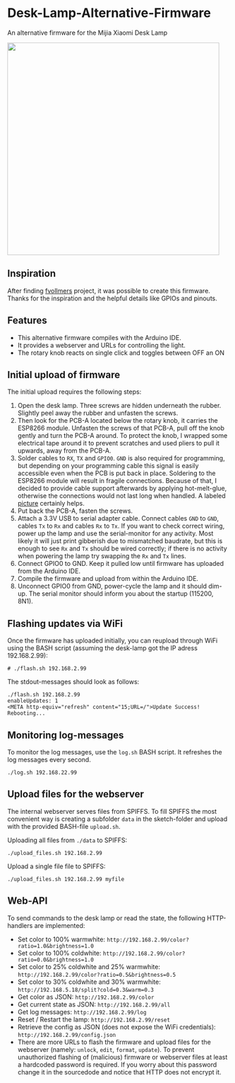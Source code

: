# Desk-Lamp-Alternative-Firmware
An alternative firmware for the Mijia Xiaomi Desk Lamp

<img src="pictures/IMG_9015.JPG" width="480">

Inspiration
-----------
After finding [fvollmers](https://github.com/fvollmer/xiomi-desk-lamp-open-firmware) project, it was possible to create this firmware. Thanks for the inspiration and the helpful details like GPIOs and pinouts.

Features
--------
 * This alternative firmware compiles with the Arduino IDE.
 * It provides a webserver and URLs for controlling the light.
 * The rotary knob reacts on single click and toggles between OFF an ON

Initial upload of firmware
--------------------------
The initial upload requires the following steps:
1. Open the desk lamp. Three screws are hidden underneath the rubber. Slightly peel away the rubber and unfasten the screws.
2. Then look for the PCB-A located below the rotary knob, it carries the ESP8266 module. Unfasten the screws of that PCB-A, pull off the knob gently and turn the PCB-A around. To protect the knob, I wrapped some electrical tape around it to prevent scratches and used pliers to pull it upwards, away from the PCB-A.
3. Solder cables to `RX`, `TX` and `GPIO0`. `GND` is also required for programming, but depending on your programming cable this signal is easily accessible even when the PCB is put back in place. Soldering to the ESP8266 module will result in fragile connections. Because of that, I decided to provide cable support afterwards by applying hot-melt-glue, otherwise the connections would not last long when handled. A labeled [picture](pictures/IMG_9008.JPG) certainly helps.
4. Put back the PCB-A, fasten the screws.
5. Attach a 3.3V USB to serial adapter cable. Connect cables `GND` to `GND`, cables `Tx` to `Rx` and cables `Rx` to `Tx`. If you want to check correct wiring, power up the lamp and use the serial-monitor for any activity. Most likely it will just print gibberish due to mismatched baudrate, but this is enough to see `Rx` and `Tx` should be wired correctly; if there is no activity when powering the lamp try swapping the `Rx` and `Tx` lines.
6. Connect GPIO0 to GND. Keep it pulled low until firmware has uploaded from the Arduino IDE.
7. Compile the firmware and upload from within the Arduino IDE.
8. Unconnect GPIO0 from GND, power-cycle the lamp and it should dim-up. The serial monitor should inform you about the startup (115200, 8N1).

Flashing updates via WiFi
-------------------------
Once the firmware has uploaded initially, you can reupload through WiFi using the BASH script (assuming the desk-lamp got the IP adress 192.168.2.99):
    
    # ./flash.sh 192.168.2.99

The stdout-messages should look as follows:
    
    ./flash.sh 192.168.2.99
    enableUpdates: 1
    <META http-equiv="refresh" content="15;URL=/">Update Success! Rebooting...

Monitoring log-messages
-----------------------
To monitor the log messages, use the `log.sh` BASH script. It refreshes the log messages every second.
    
    ./log.sh 192.168.22.99

Upload files for the webserver
------------------------------
The internal webserver serves files from SPIFFS. To fill SPIFFS the most convenient way is creating a subfolder `data` in the sketch-folder and upload with the provided BASH-file `upload.sh`.

Uploading all files from `./data` to SPIFFS:

    ./upload_files.sh 192.168.2.99
    
Upload a single file file to SPIFFS:

    ./upload_files.sh 192.168.2.99 myfile 

Web-API
-------
To send commands to the desk lamp or read the state, the following HTTP-handlers are implemented:
 * Set color to 100% warmwhite: `http://192.168.2.99/color?ratio=1.0&brightness=1.0`
 * Set color to 100% coldwhite: `http://192.168.2.99/color?ratio=0.0&brightness=1.0`
 * Set color to 25% coldwhite and 25% warmwhite: `http://192.168.2.99/color?ratio=0.5&brightness=0.5`
 * Set color to 30% coldwhite and 30% warmwhite: `http://192.168.5.18/split?cold=0.3&warm=0.3`
 * Get color as JSON: `http://192.168.2.99/color`
 * Get current state as JSON: `http://192.168.2.99/all`
 * Get log messages: `http://192.168.2.99/log`
 * Reset / Restart the lamp: `http://192.168.2.99/reset`
 * Retrieve the config as JSON (does not expose the WiFi credentials): `http://192.168.2.99/config.json`
 * There are more URLs to flash the firmware and upload files for the webserver (namely: `unlock`, `edit`, `format`, `update`). To prevent unauthorized flashing of (malicious) firmware or webserver files at least a hardcoded password is required. If you worry about this password change it in the sourcedode and notice that HTTP does not encrypt it.
